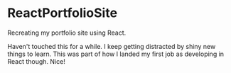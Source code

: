 # ReactPortfolioSite
Recreating my portfolio site using React.

Haven't touched this for a while. I keep getting distracted by shiny new things to learn. This was part of how I landed my first job as developing in React though. Nice!
